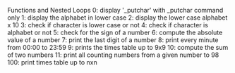 Functions and Nested Loops
0: display '_putchar' with _putchar command only
1: display the alphabet in lower case
2: display the lower case alphabet x 10
3: check if character is lower case or not
4: check if character is alphabet or not
5: check for the sign of a number
6: compute the absolute value of a number
7: print the last digit of a number
8: print every minute from 00:00 to 23:59
9: prints the times table up to 9x9
10: compute the sum of two numbers
11: print all counting numbers from a given number to 98
100: print times table up to nxn

